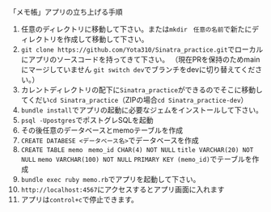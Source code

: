 「メモ帳」アプリの立ち上げる手順
1. 任意のディレクトリに移動して下さい。または`mkdir　任意の名前`で新たにディレクトリを作成して移動して下さい。
2. `git clone https://github.com/Yota310/Sinatra_practice.git`でローカルにアプリのソースコードを持ってきて下さい。
（現在PRを保持のためmainにマージしていません `git switch dev`でブランチをdevに切り替えてください。）
3. カレントディレクトリの配下に`Sinatra_practice`ができるのでそこに移動してくだい`cd Sinatra_practice`（ZIPの場合`cd Sinatra_practice-dev`）
4. `bundle install`でアプリの起動に必要なジェムをインストールして下さい。
5. `psql -Upostgres`でポストグレSQLを起動
6. その後任意のデータベースとmemoテーブルを作成
7. `CREATE DATABESE <データベース名>`でデータベースを作成
8. `CREATE TABLE memo `
   `memo_id CHAR(4) NOT NULL`
   `title VARCHAR(20) NOT NULL`
   `memo VARCHAR(100) NOT NULL`
   `PRIMARY KEY (memo_id)`でテーブルを作成
9. `bundle exec ruby memo.rb`でアプリを起動して下さい。
10. `http://localhost:4567`にアクセスするとアプリ画面に入れます
11. アプリは`control+c`で停止できます。
